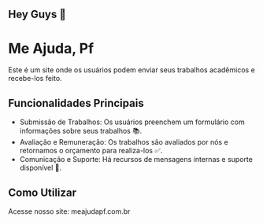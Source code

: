 ## Hey Guys 👋
# Me Ajuda, Pf

Este é um site onde os usuários podem enviar seus trabalhos acadêmicos e recebe-los feito.

## Funcionalidades Principais

- Submissão de Trabalhos: Os usuários preenchem um formulário com informações sobre seus trabalhos 📚.
- Avaliação e Remuneração: Os trabalhos são avaliados por nós e retornamos o orçamento para realiza-los ✅.
- Comunicação e Suporte: Há recursos de mensagens internas e suporte disponível 📨.

## Como Utilizar
Acesse nosso site: meajudapf.com.br

